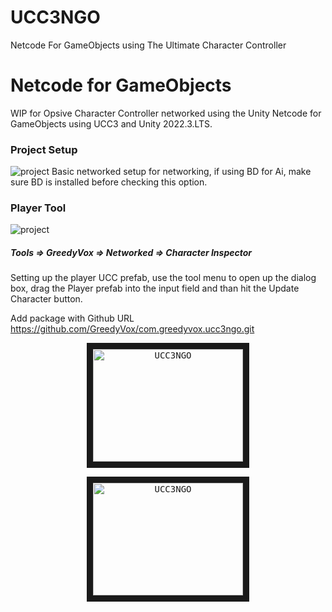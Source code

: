 # UCC3NGO

Netcode For GameObjects using The Ultimate Character Controller

# Netcode for GameObjects

WIP for Opsive Character Controller networked using the Unity Netcode for GameObjects using UCC3 and Unity 2022.3.LTS.

<h3>Project Setup</h3><img src='https://github.com/GreedyVox/MLAPI/blob/5a53149b8b04b88f6997879ab6985c32b0df06e1/Assets/Screenshot%20from%202025-03-25%2008-32-47.png' alt="project"></img>
Basic networked setup for networking, if using BD for Ai, make sure BD is installed before checking this option.

<h3>Player Tool</h3><img src='https://github.com/GreedyVox/MLAPI/blob/5a53149b8b04b88f6997879ab6985c32b0df06e1/Assets/Screenshot%20from%202025-03-25%2008-33-41.png' alt="project"></img>

<h5>Tools => GreedyVox => Networked => Character Inspector</h5>
Setting up the player UCC prefab, use the tool menu to open up the dialog box, drag the Player prefab into the input field and than hit the Update Character button.

Add package with Github URL
https://github.com/GreedyVox/com.greedyvox.ucc3ngo.git



<p align="center"><kbd><a href="https://www.youtube.com/embed/UxfR8P-cGWs" target="_blank"><img src="https://user-images.githubusercontent.com/69744813/146674735-87a86fa0-ef98-453b-be55-3de15e8decda.png" alt="UCC3NGO" width="240" height="180" border="10"/></a></kbd></p>




<p align="center"><kbd><a href="https://www.youtube.com/embed/z4xLAKEFc1Q" target="_blank"><img src="https://user-images.githubusercontent.com/69744813/146674735-87a86fa0-ef98-453b-be55-3de15e8decda.png" alt="UCC3NGO" width="240" height="180" border="10"/></a></kbd></p>


